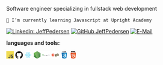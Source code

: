 Software engineer specializing in fullstack web development

    🌱 I’m currently learning Javascript at Upright Academy

[![Linkedin: JeffPedersen](https://img.shields.io/badge/-JeffPedersen-blue?style=flat-square&logo=Linkedin&logoColor=white&link=https://www.linkedin.com/in/jeffery-pedersen-b60887236/)](https://www.linkedin.com/in/jeffery-pedersen-b60887236/)
[![GitHub JeffPedersen](https://img.shields.io/github/followers/JeffPedersen?label=follow&style=social)](https://github.com/JeffPedersen)
[![E-Mail](https://img.shields.io/badge/email-reveal-2a8?style=flat-square&logo=gmail&logoColor=white)](jeffery.a.pedersen@gmail.com)


**languages and tools:**  

<code><img height="20" src="https://raw.githubusercontent.com/github/explore/80688e429a7d4ef2fca1e82350fe8e3517d3494d/topics/javascript/javascript.png"></code>
<code><img height="20" src="https://raw.githubusercontent.com/github/explore/78df643247d429f6cc873026c0622819ad797942/topics/github/github.png"></code>
<code><img height="20" src="https://raw.githubusercontent.com/github/explore/80688e429a7d4ef2fca1e82350fe8e3517d3494d/topics/react/react.png"></code>
<code><img height="20" src="https://raw.githubusercontent.com/github/explore/80688e429a7d4ef2fca1e82350fe8e3517d3494d/topics/nodejs/nodejs.png"></code>
<code><img height="20" src="https://raw.githubusercontent.com/github/explore/80688e429a7d4ef2fca1e82350fe8e3517d3494d/topics/mongodb/mongodb.png"></code>
<code><img height="20" src="https://raw.githubusercontent.com/github/explore/80688e429a7d4ef2fca1e82350fe8e3517d3494d/topics/git/git.png"></code>
<code><img height="20" src="https://raw.githubusercontent.com/github/explore/80688e429a7d4ef2fca1e82350fe8e3517d3494d/topics/css/css.png"></code>
<code><img height="20" src="https://raw.githubusercontent.com/github/explore/80688e429a7d4ef2fca1e82350fe8e3517d3494d/topics/html/html.png"></code>

    
    

